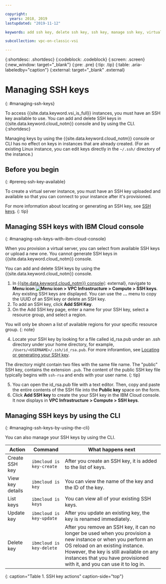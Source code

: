 ```yaml
---

copyright:
  years: 2018, 2019
lastupdated: "2019-11-12"

keywords: add ssh key, delete ssh key, ssh key, manage ssh key, virtual server instance, instance, virtual server

subcollection: vpc-on-classic-vsi

---
```


{:shortdesc: .shortdesc}
{:codeblock: .codeblock}
{:screen: .screen}
{:new_window: target="_blank"}
{:pre: .pre}
{:tip: .tip}
{:table: .aria-labeledby="caption"}
{:external: target="_blank" .external}

# Managing SSH keys
{: #managing-ssh-keys}

To access {{site.data.keyword.vsi_is_full}} instances, you must have an SSH key available to use. You can add and delete SSH keys in {{site.data.keyword.cloud_notm}} console and by using the CLI. 
{:shortdesc}

Managing keys by using the {{site.data.keyword.cloud_notm}} console or CLI has no effect on keys in instances that are already created. (For an existing Linux instance, you can edit keys directly in the `~/.ssh/` directory of the instance.)

## Before you begin
{: #prereq-ssh-key-available}

To create a virtual server instance, you must have an SSH key uploaded and available so that you can connect to your instance after it's provisioned.

For more information about locating or generating an SSH key, see [SSH keys](/docs/vpc-on-classic-vsi?topic=vpc-on-classic-vsi-ssh-keys#ssh-keys).
{: tip}

## Managing SSH keys with IBM Cloud console
{: #managing-ssh-keys-with-ibm-cloud-console}

When you provision a virtual server, you can select from available SSH keys or upload a new one. You cannot generate SSH keys in {{site.data.keyword.cloud_notm}} console.


You can add and delete SSH keys by using the {{site.data.keyword.cloud_notm}} console.
1. In [{{site.data.keyword.cloud_notm}} console](https://console.cloud.ibm.com/vpc){: external}, navigate to **Menu icon ![Menu icon](../icons/icon_hamburger.svg) > VPC Infrastructure > Compute > SSH keys**. Any existing SSH keys are displayed. You can use the **...** menu to copy the UUID of an SSH key or delete an SSH key.
2. To add an SSH key, click **Add SSH Key**.
3. On the Add SSH key page, enter a name for your SSH key, select a resource group, and select a region.

  You will only be shown a list of available regions for your specific resource group.
  {: note}
  
4. Locate your SSH key by looking for a file called id_rsa.pub under an .ssh directory under your home directory, for example, `/Users/<USERNAME>/.ssh/id_rsa.pub`. For more inforamtion, see [Locating or generating your SSH key](/docs/vpc-on-classic-vsi?topic=vpc-on-classic-vsi-ssh-keys#locating-or-generating-your-ssh-key).
  
  The directory might contain two files with the same file name. The "public" SSH key, contains the extension `.pub`. The content of the public SSH key file typically begins with `ssh-rsa` and ends with your user name.
  {: tip}
  
 5. You can open the id_rsa.pub file with a text editor. Then, copy and paste the entire contents of the SSH file into the **Public key** space on the form.
 6. Click **Add SSH key** to create the your SSH key in the IBM Cloud console. It now displays in **VPC Infrastructure > Compute > SSH keys**.

## Managing SSH keys by using the CLI
{: #managing-ssh-keys-by-using-the-cli}

You can also manage your SSH keys by using the CLI.

| Action           | Command                     | What happens next |
| ---------------- | --------------------------- | ----------------- |
| Create SSH key   | `ibmcloud is key-create`    | After you create an SSH key, it is added to the list of keys. |
| View key details | `ibmcloud is key`           | You can view the name of the key and the ID of the key. |
| List keys        | `ibmcloud is keys`          | You can view all of your existing SSH keys. |
| Update key       | `ibmcloud is key-update`    | After you update an existing key, the key is renamed immediately. |
| Delete key       | `ibmcloud is key-delete`    | After you remove an SSH key, it can no longer be used when you provision a new instance or when you perform an OS reload on an existing instance. However, the key is still available on any instances that you have provisioned with it, and you can use it to log in. |
{: caption="Table 1. SSH key actions" caption-side="top"}
